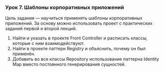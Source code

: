 ### Урок 7. Шаблоны корпоративных приложений
Цель задания — научиться применять шаблоны корпоративных приложений.
За основу можно использовать проект с практических заданий первой и второй лекций.
1. Найти и указать в проекте Front Controller и расписать классы, которые с ним взаимодействуют.
2. Найти в проекте паттерн Registry и объяснить, почему он был применён.
3. Добавить во все классы Repository использование паттерна Identity Map вместо постоянного генерирования сущностей.
